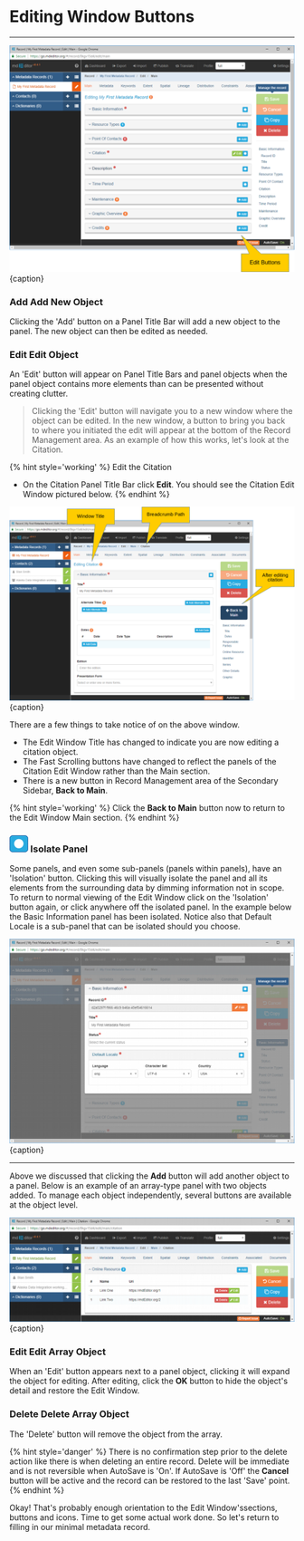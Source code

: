 # Editing Window Buttons
---

![Edit Window Buttons](/assets/get-started/edit-window-buttons.png){caption}


### <strong class="btn btn-info btn-xs"> <i class="fa fa-plus"> </i> Add</strong> Add New Object

Clicking the 'Add' button on a <span class="md-window">Panel Title Bar</span> will add a new object to the panel.  The new object can then be edited as needed.

### <strong class="btn btn-success btn-xs"> <i class="fa fa-pencil"> </i> Edit</strong> Edit Object

An 'Edit' button will appear on <span class="md-window">Panel Title Bars</span> and panel objects when the panel object contains more elements than can be presented without creating clutter.  

> Clicking the 'Edit' button will navigate you to a new window where the object can be edited.  In the new window, a button to bring you back to where you initiated the edit will appear at the bottom of the Record Management area.  As an example of how this works, let's look at the <span class="md-panel">Citation</span>.

{% hint style='working' %}
  Edit the <span class="md-panel">Citation</span> 
  * On the <span class="md-panel">Citation</span> <span class="md-window">Panel Title Bar</span> click <strong class="btn btn-success btn-xs"> <i class="fa fa-pencil"> </i> Edit</strong>.  You should see the <span class="md-window">Citation Edit Window</span> pictured below.
{% endhint %} 

![Edit Window Buttons](/assets/get-started/edit-window-main-citation-2.png){caption}

There are a few things to take notice of on the above window.

  * The <span class="md-window">Edit Window Title</span> has changed to indicate you are now editing a citation object. 
  * The <span class="md-window">Fast Scrolling</span> buttons have changed to reflect the panels of the <span class="md-window">Citation Edit Window</span> rather than the <span class="md-section">Main</span> section.
  * There is a new button in <span class="md-window">Record Management</span> area of the <span class="md-window">Secondary Sidebar</span>, <strong class="btn btn-primary btn-xs"><i class="fa fa-arrow-left"> </i> Back to Main</strong>.  

{% hint style='working' %}
  Click the <strong class="btn btn-primary btn-xs"><i class="fa fa-arrow-left"> </i> Back to Main</strong> button now to return to the <span class="md-window">Edit Window</span> <span class="md-section">Main</span> section. 
{% endhint %} 

### ![](/assets/bullets/isolation-dot.png) Isolate Panel

Some panels, and even some sub-panels (panels within panels), have an 'Isolation' button.  Clicking this will visually isolate the panel and all its elements from the surrounding data by dimming information not in scope.  To return to normal viewing of the <span class="md-window">Edit Window</span> click on the 'Isolation' button again, or click anywhere off the isolated panel.  In the example below the <span class="md-panel">Basic Information</span> panel has been isolated.  Notice also that <span class="md-panel">Default Locale</span> is a sub-panel that can be isolated should you choose.  

![Isolated Basic Information Panel](/assets/get-started/edit-window-isolate-panel.png){caption}

---

Above we discussed that clicking the <strong class="btn btn-info btn-xs"> <i class="fa fa-plus"> </i> Add</strong> button will add another object to a panel.  Below is an example of an array-type panel with two objects added.  To manage each object independently, several buttons are available at the object level.

![Array Panel with Multiple Objects](/assets/get-started/edit-window-array-panel.png){caption}

### <strong class="btn btn-success btn-xs"> <i class="fa fa-pencil"> </i> Edit</strong> Edit Array Object

When an 'Edit' button appears next to a panel object, clicking it will expand the object for editing.  After editing, click the <strong class="btn btn-info btn-xs"> <i class="fa fa-check"> </i> OK</strong> button to hide the object's detail and restore the <span class="md-window">Edit Window</span>.

### <strong class="btn btn-danger btn-xs"> <i class="fa fa-times"> </i> Delete</strong> Delete Array Object

The 'Delete' button will remove the object from the array.  

{% hint style='danger' %}
  There is no confirmation step prior to the delete action like there is when deleting an entire record.  Delete will be immediate and is not reversible when AutoSave is 'On'.  If AutoSave is 'Off' the <strong class="btn btn-warning btn-xs"> <i class="fa fa-undo"> </i> Cancel</strong> button will be active and the record can be restored to the last 'Save' point. 
{% endhint %}

Okay!  That's probably enough orientation to the <span class="md-window">Edit Window's</span>sections, buttons and icons.  Time to get some actual work done.  So let's return to filling in our minimal metadata record.  
